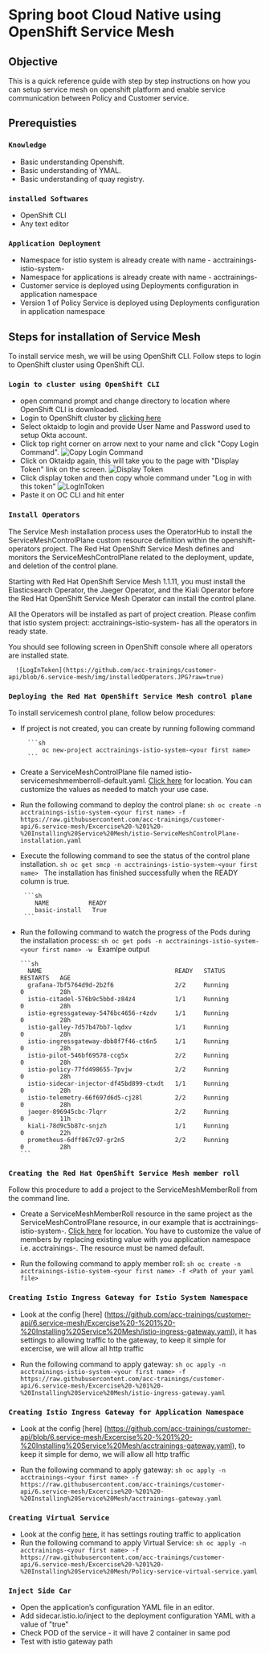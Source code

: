 # Spring boot Cloud Native using OpenShift Service Mesh

## Objective
This is a quick reference guide with step by step instructions on how you can setup service mesh on openshift platform and enable service communication between Policy and Customer service. 

## Prerequisties

### **`Knowledge`**
* Basic understanding Openshift.
* Basic understanding of YMAL.
* Basic understanding of quay registry.

### **`installed Softwares`**
* OpenShift CLI
* Any text editor

### **`Application Deployment`**
* Namespace for istio system is already create  with name - acctrainings-istio-system-<your first name>
* Namespace for applications is already create  with name - acctrainings-<your first name>
* Customer service is deployed using Deployments configuration in application namespace
* Version 1 of Policy Service is deployed using Deployments configuration in application namespace

## Steps for installation of Service Mesh
To install service mesh, we will be using OpenShift CLI. Follow steps to login to OpenShift cluster using OpenShift CLI.

### **`Login to cluster using OpenShift CLI`**
* open command prompt and change directory to location where OpenShift CLI is downloaded.
* Login to OpenShift cluster by [clicking here](https://oauth-openshift.apps.awsopenshift.ne-innovation.com/oauth/authorize?client_id=console&redirect_uri=https%3A%2F%2Fconsole-openshift-console.apps.awsopenshift.ne-innovation.com%2Fauth%2Fcallback&response_type=code&scope=user%3Afull&state=89ae6812) 
* Select oktaidp to login and provide User Name and Password used to setup Okta account.
* Click top right corner on arrow next to your name and click "Copy Login Command".
        ![Copy Login Command](https://github.com/acc-trainings/customer-api/blob/6.service-mesh/img/CopyLoginCommand.JPG?raw=true)
* Click on Oktaidp again, this will take you to the page with "Display Token" link on the screen.
        ![Display Token](https://github.com/acc-trainings/customer-api/blob/6.service-mesh/img/DisplayToken.JPG?raw=true)
* Click display token and then copy whole command under "Log in with this token"
        ![LogInToken](https://github.com/acc-trainings/customer-api/blob/6.service-mesh/img/LogInToken.JPG?raw=true)
* Paste it on OC CLI and hit enter

### **`Install Operators`**
The Service Mesh installation process uses the OperatorHub to install the ServiceMeshControlPlane custom resource definition within the openshift-operators project. The Red Hat OpenShift Service Mesh defines and monitors the ServiceMeshControlPlane related to the deployment, update, and deletion of the control plane.

Starting with Red Hat OpenShift Service Mesh 1.1.11, you must install the Elasticsearch Operator, the Jaeger Operator, and the Kiali Operator before the Red Hat OpenShift Service Mesh Operator can install the control plane.

All the Operators will be installed as part of project creation. Please confim that istio system project:  acctrainings-istio-system-<your first name> has all the operators in ready state.

You should see following screen in OpenShift console where all operators are installed state.
        
      ![LogInToken](https://github.com/acc-trainings/customer-api/blob/6.service-mesh/img/installedOperators.JPG?raw=true)

### **`Deploying the Red Hat OpenShift Service Mesh control plane`**  

To install servicemesh control plane, follow below procedures:

* If project is not created, you can create by running following command

        ```sh
            oc new-project acctrainings-istio-system-<your first name>
        ```
* Create a ServiceMeshControlPlane file named istio-servicemeshmemberroll-default.yaml. [Click here](https://github.com/acc-trainings/customer-api/tree/6.service-mesh/Excercise%20-%201%20-%20Installing%20Service%20Mesh) for location. You can customize the values as needed to match your use case.
* Run the following command to deploy the control plane:
        ```sh
           oc create -n acctrainings-istio-system-<your first name> -f https://raw.githubusercontent.com/acc-trainings/customer-api/6.service-mesh/Excercise%20-%201%20-%20Installing%20Service%20Mesh/istio-ServiceMeshControlPlane-installation.yaml
        ```
* Execute the following command to see the status of the control plane installation.
        ```sh
           oc get smcp -n acctrainings-istio-system-<your first name>
        ```
  The installation has finished successfully when the READY column is true.

       ```sh
          NAME           READY
          basic-install   True
       ```
* Run the following command to watch the progress of the Pods during the installation process:
       ```sh
          oc get pods -n acctrainings-istio-system-<your first name> -w
       ```
  Examlpe output

      ```sh
        NAME                                     READY   STATUS             RESTARTS   AGE
        grafana-7bf5764d9d-2b2f6                 2/2     Running            0          28h
        istio-citadel-576b9c5bbd-z84z4           1/1     Running            0          28h
        istio-egressgateway-5476bc4656-r4zdv     1/1     Running            0          28h
        istio-galley-7d57b47bb7-lqdxv            1/1     Running            0          28h
        istio-ingressgateway-dbb8f7f46-ct6n5     1/1     Running            0          28h
        istio-pilot-546bf69578-ccg5x             2/2     Running            0          28h
        istio-policy-77fd498655-7pvjw            2/2     Running            0          28h
        istio-sidecar-injector-df45bd899-ctxdt   1/1     Running            0          28h
        istio-telemetry-66f697d6d5-cj28l         2/2     Running            0          28h
        jaeger-896945cbc-7lqrr                   2/2     Running            0          11h
        kiali-78d9c5b87c-snjzh                   1/1     Running            0          22h
        prometheus-6dff867c97-gr2n5              2/2     Running            0          28h
      ```

### **`Creating the Red Hat OpenShift Service Mesh member roll`**  
Follow this procedure to add a project to the ServiceMeshMemberRoll from the command line.

* Create a ServiceMeshMemberRoll resource in the same project as the ServiceMeshControlPlane resource, in our example that is acctrainings-istio-system-<your first name>. [Click here](https://github.com/acc-trainings/customer-api/blob/6.service-mesh/Excercise%20-%201%20-%20Installing%20Service%20Mesh/istio-servicemeshmemberroll-default.yaml) for location. You have to customize the value of members by replacing existing value with you application namespace i.e. acctrainings-<your first name>. The resource must be named default.

* Run the following command to apply member roll:
        ```sh
           oc create -n acctrainings-istio-system-<your first name> -f <Path of your yaml file>
        ```

### **`Creating Istio Ingress Gateway for Istio System Namespace`** 

* Look at the config [here] (https://github.com/acc-trainings/customer-api/6.service-mesh/Excercise%20-%201%20-%20Installing%20Service%20Mesh/istio-ingress-gateway.yaml), it has settings to allowing traffic to the gateway, to keep it simple for excercise, we will allow all http traffic

* Run the following command to apply gateway:
        ```sh
           oc apply -n acctrainings-istio-system-<your first name> -f https://raw.githubusercontent.com/acc-trainings/customer-api/6.service-mesh/Excercise%20-%201%20-%20Installing%20Service%20Mesh/istio-ingress-gateway.yaml
        ```
### **`Creating Istio Ingress Gateway for Application Namespace`** 
* Look at the config [here] (https://github.com/acc-trainings/customer-api/blob/6.service-mesh/Excercise%20-%201%20-%20Installing%20Service%20Mesh/acctrainings-gateway.yaml), to keep it simple for demo, we will allow all http traffic

* Run the following command to apply gateway:
        ```sh
			oc apply -n acctrainings-<your first name> -f https://raw.githubusercontent.com/acc-trainings/customer-api/6.service-mesh/Excercise%20-%201%20-%20Installing%20Service%20Mesh/acctrainings-gateway.yaml
        ```
### **`Creating Virtual Service`** 

* Look at the config [here](https://github.com/acc-trainings/customer-api/blob/6.service-mesh/Excercise%20-%201%20-%20Installing%20Service%20Mesh/Policy-service-virtual-service.yaml), it has settings routing traffic to application
*  Run the following command to apply Virtual Service:
        ```sh
			oc apply -n acctrainings-<your first name> -f https://raw.githubusercontent.com/acc-trainings/customer-api/6.service-mesh/Excercise%20-%201%20-%20Installing%20Service%20Mesh/Policy-service-virtual-service.yaml
        ```
### **`Inject Side Car`** 

* Open the application’s configuration YAML file in an editor.
* Add sidecar.istio.io/inject to the deployment configuration YAML with a value of "true"
* Check POD of the service - it will have 2 container in same pod
* Test with istio gateway path
